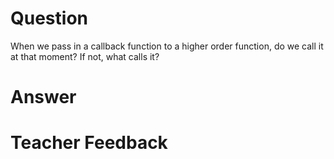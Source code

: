 # Question
When we pass in a callback function to a higher order function, do we call it at that moment? If not, what calls it?

# Answer


# Teacher Feedback